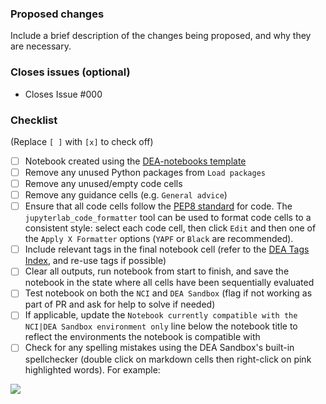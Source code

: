 ### Proposed changes
Include a brief description of the changes being proposed, and why they are necessary.

### Closes issues (optional)
- Closes Issue #000

### Checklist 
(Replace `[ ]` with `[x]` to check off)

- [ ] Notebook created using the [DEA-notebooks template](https://github.com/GeoscienceAustralia/dea-notebooks/tree/develop)
- [ ] Remove any unused Python packages from `Load packages`
- [ ] Remove any unused/empty code cells
- [ ] Remove any guidance cells (e.g. `General advice`)
- [ ] Ensure that all code cells follow the [PEP8 standard](https://www.python.org/dev/peps/pep-0008/) for code. The `jupyterlab_code_formatter` tool can be used to format code cells to a consistent style: select each code cell, then click `Edit` and then one of the `Apply X Formatter` options (`YAPF` or `Black` are recommended).
- [ ] Include relevant tags in the final notebook cell (refer to the [DEA Tags Index](https://docs.dea.ga.gov.au/genindex/), and re-use tags if possible)
- [ ] Clear all outputs, run notebook from start to finish, and save the notebook in the state where all cells have been sequentially evaluated
- [ ] Test notebook on both the `NCI` and `DEA Sandbox` (flag if not working as part of PR and ask for help to solve if needed)
- [ ] If applicable, update the `Notebook currently compatible with the NCI|DEA Sandbox environment only` line below the notebook title to reflect the environments the notebook is compatible with
- [ ] Check for any spelling mistakes using the DEA Sandbox's built-in spellchecker (double click on markdown cells then right-click on pink highlighted words). For example:

![](sandbox_spellchecker.jpg)